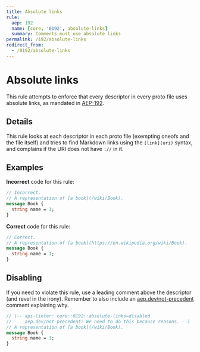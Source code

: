 ```yaml
---
title: Absolute links
rule:
  aep: 192
  name: [core, '0192', absolute-links]
  summary: Comments must use absolute links
permalink: /192/absolute-links
redirect_from:
  - /0192/absolute-links
---
```


# Absolute links

This rule attempts to enforce that every descriptor in every proto file uses
absolute links, as mandated in [AEP-192][].

## Details

This rule looks at each descriptor in each proto file (exempting oneofs and the
file itself) and tries to find Markdown links using the `[link](uri)` syntax,
and complains if the URI does not have `://` in it.

## Examples

**Incorrect** code for this rule:

```proto
// Incorrect.
// A representation of [a book](/wiki/Book).
message Book {
  string name = 1;
}
```

**Correct** code for this rule:

```proto
// Correct.
// A representation of [a book](https://en.wikipedia.org/wiki/Book).
message Book {
  string name = 1;
}
```

## Disabling

If you need to violate this rule, use a leading comment above the descriptor
(and revel in the irony). Remember to also include an [aep.dev/not-precedent][]
comment explaining why.

```proto
// (-- api-linter: core::0192::absolute-links=disabled
//     aep.dev/not-precedent: We need to do this because reasons. --)
// A representation of [a book](/wiki/Book).
message Book {
  string name = 1;
}
```

[aep-192]: https://aep.dev/192
[aep.dev/not-precedent]: https://aep.dev/not-precedent
